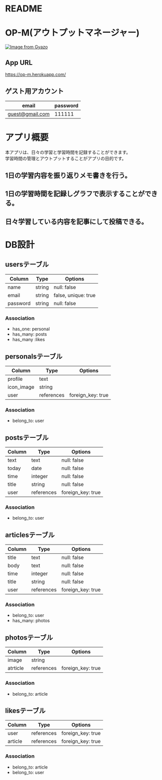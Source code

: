 # README

# OP-M(アウトプットマネージャー)
[![Image from Gyazo](https://i.gyazo.com/e234c8dea61cbaf82ff7916927e9b8ae.png)](https://gyazo.com/e234c8dea61cbaf82ff7916927e9b8ae)

## App URL
https://op-m.herokuapp.com/

## ゲスト用アカウント
|email|password|
|---|---|
|guest@gmail.com|111111|

# アプリ概要
本アプリは、日々の学習と学習時間を記録することができます。
<br>
学習時間の管理とアウトプットすることがアプリの目的です。

## 1日の学習内容を振り返りメモ書きを行う。

## 1日の学習時間を記録しグラフで表示することができる。

## 日々学習している内容を記事にして投稿できる。




# DB設計
## usersテーブル
|Column|Type|Options|
|------|----|-------|
|name|string|null: false|
|email|string|false, unique: true|
|password|string|null: false|
### Association
- has_one: personal
- has_many: posts
- has_many :likes

## personalsテーブル
|Column|Type|Options|
|------|----|-------|
|profile|text||
|icon_image|string||
|user|references|foreign_key: true|
### Association
- belong_to: user

## postsテーブル
|Column|Type|Options|
|------|----|-------|
|text|text|null: false|
|today|date|null: false|
|time|integer|null: false|
|title|string|null: false|
|user|references|foreign_key: true|
### Association
- belong_to: user

## articlesテーブル
|Column|Type|Options|
|------|----|-------|
|title|text|null: false|
|body|text|null: false|
|time|integer|null: false|
|title|string|null: false|
|user|references|foreign_key: true|
### Association
- belong_to: user
- has_many: photos


## photosテーブル
|Column|Type|Options|
|------|----|-------|
|image|string||
|atrticle|references|foreign_key: true|
### Association
- belong_to: article

## likesテーブル
|Column|Type|Options|
|------|----|-------|
|user|references|foreign_key: true|
|article|references|foreign_key: true|
### Association
- belong_to: article
- belong_to: user

